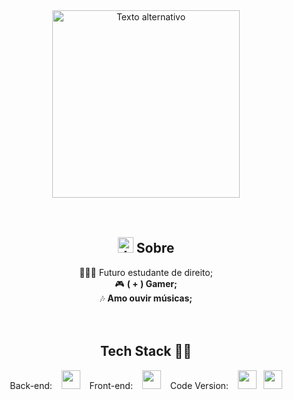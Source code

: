 <div align= "center">
  <img src="https://images-wixmp-ed30a86b8c4ca887773594c2.wixmp.com/f/75e46d3e-db89-4c33-a632-fb5b8688da91/d8mmgt9-03202576-1f47-4605-b75b-5402f3c66942.gif?token=eyJ0eXAiOiJKV1QiLCJhbGciOiJIUzI1NiJ9.eyJzdWIiOiJ1cm46YXBwOjdlMGQxODg5ODIyNjQzNzNhNWYwZDQxNWVhMGQyNmUwIiwiaXNzIjoidXJuOmFwcDo3ZTBkMTg4OTgyMjY0MzczYTVmMGQ0MTVlYTBkMjZlMCIsIm9iaiI6W1t7InBhdGgiOiJcL2ZcLzc1ZTQ2ZDNlLWRiODktNGMzMy1hNjMyLWZiNWI4Njg4ZGE5MVwvZDhtbWd0OS0wMzIwMjU3Ni0xZjQ3LTQ2MDUtYjc1Yi01NDAyZjNjNjY5NDIuZ2lmIn1dXSwiYXVkIjpbInVybjpzZXJ2aWNlOmZpbGUuZG93bmxvYWQiXX0.vdehs-9IVSxbQnkmDz2WWkW73yunbvvGIvWCG5-qDrQ" width="300" height="300" alt="Texto alternativo">
</div>

<br>
<br>
<div align="center">
  <h2><img src="https://cdn-icons-png.flaticon.com/512/3706/3706499.png" width="25" height="25" alt="Imagem icon sobre" />   Sobre </h2>
    👨🏻‍💼  Futuro estudante de direito;  <br>
    🎮 <strong>( + ) Gamer;</strong> <br>
    🎶 <strong>Amo ouvir músicas;</strong> <br>
</div>
<br>
<br>
<div align="center">
  <h2>Tech Stack 👨‍💻</h2>
Back-end: &ensp;
<img src="https://cdn-icons-png.flaticon.com/512/6132/6132222.png" width="30" height="30"/> &ensp;
Front-end: &ensp;
<img src="https://cdn-icons-png.flaticon.com/512/1199/1199124.png" width="30" height="30"/> &ensp;
Code Version: &ensp;
<img src="https://cdn-icons-png.flaticon.com/512/4494/4494740.png" width="30" height="30"/>&ensp;
<img src="https://cdn-icons-png.flaticon.com/512/779/779088.png" width="30" height="30"/>
</div>


